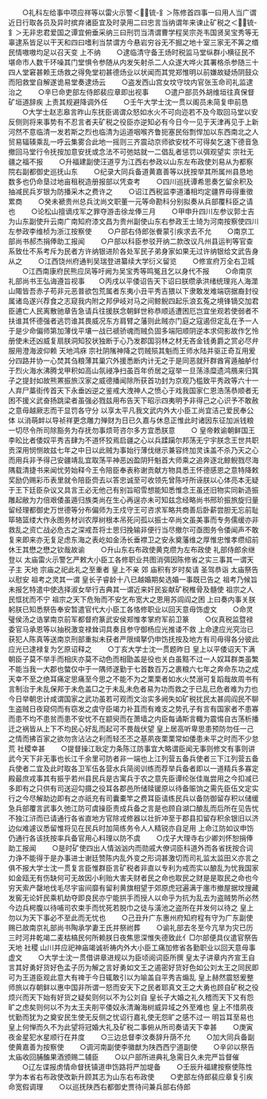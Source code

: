 <!-- { "loadSidebar": true } -->
　　○礼科左给事中项应祥等以雷火示警＜锍-釒＞陈修首四事一曰用人当广谓近日行取各员及异时摈弃诸臣宜及时录用二曰忠言当纳谓年来谏止矿税之＜锍-釒＞无非忠君爱国之谭宜俯垂采纳三曰刑罚当清谓曹学程吴宗尧韦国贤吴宝秀等无辜逮系皆足以干天和四曰嗜利当禁谓方今悬岩穷谷无不掘之地十室三家无不筭之缗民情嗷嗷均足以召天变  上不纳
　　○逮临清守备王炀时税监马堂纵群小横征民不堪命市人数千环噪其门堂惧令参随从内发矢射杀二人众遂大哗火其署格杀参随三十四人堂窘甚赖王炀救之得免堂初甚德炀业以状闻而其党郑惟明以前嫌故疑炀阴鼓众而阳救堂自解遂诡易堂奏逮炀云
　　○盗发西山宫女坟守坟内官张玉命司礼监逮治之
　　○辛巳命吏部左侍郎裴应章即出视事
　　○遣户部员外胡维垣往真保督矿垣道辞疾  上责其规避降调外任
　　○壬午大学士沈一贯以阁员未简复申前恳
　　○大学士赵志皋言昨山东抚臣谒谓众怒如水火不可向迩若不及今取回马堂以安反侧则将来事势有不忍言者夫矿税之役臣亦逆知必有今日今一见于天津再见于上新河然不意临清一发若斯之烈也临清为运道咽喉齐鲁扼塞民俗剽悍加以东西南北之人贸易辐辏乘乱一呼云集雾合此地一摇则三齐震动京师欲安枕不可得矣乞速下德音急撤回马堂行令抚按加意安抚或念法不可弛姑就一二倡乱者惩罚以弭观望实  宗社无疆之福不报
　　○升福建副使汪道亨为江西右参政以山东左布政使刘易从为都察院右副都御史巡抚山东
　　○纪录大同兵备道黄嘉善等以抚按举其所属州县恳地数多也仍命垦过地亩租税造册报部以凭查考
　　○四川巡抚谭希思奏乞留余积及抽减民兵岁银为防播采木之费许之
　　○诏江西税监李道潘相均定疆界毋得重徵累商
　　○癸未褫贵州总兵沈尚文职董一元等命勘科分别拟奏从兵部覆科臣之请也
　　○论松山擅谪戍军之罪夺游击徐龙俸三月
　　○甲申升四川左参议郭士吉为山东副使升云南广南知府漆文昌为贵州副使山东右参政王士琦为河南按察使四川左参政李维桢为浙江按察使
　　○户部右侍郎张餋蒙引疾求去不允
　　○南京工部尚书郝杰捐俸助工报闻
　　○户部以科臣参驳开纳二款改议凡州县运判等官查系致仕不系考斥为民者方许纳银进阶各处军民子弟身家如果无过许纳银给文武告身从之
　　○江西饶州府通判吴瑞登进纂续大学衍义留览
　　○修宣府万全右卫城
　　○江西南康府民熊应凤等吁阙为吴宝秀等鸣冤且乞以身代不报
　　○命南京礼部尚书王弘诲遵旨视事　　○丙戌以平倭诏告天下诏曰朕缵承洪绪统理兆人海澨山陬皆吾赤子苟非元恶普欲包荒属者东夷小丑平秀吉猥以下隶敢发难端窃据裔封役属诸岛遂兴荐食之志窥我内附之邦伊岐对马之间鲸鲵四起乐浪玄菟之境锋镝交加君臣逋亡人民离散驰章告急请兵往援朕念朝鲜世称恭顺适遭困厄岂宜坐观若使弱者不扶谁其怀德强者逃罚谁其畏威况东方肩臂之藩则此贼亦门庭之寇遏但定乱在予一人于是少命偏师第加薄伐平壤一战已禠骄魂而贼负固多端阳顺阴逆本求伺影故作乞怜册使未还凶威复扇朕洞知狡状独断于心乃发郡国羽林之材无吝金钱勇爵之赏必尽弁服用澄海波仰赖  天地鸿庥  宗社阴隲神降之罚贼殒其魁而王师水陆并驱正奇互用爰分四路并协一心焚其刍粮薄其巢穴外援悉断内计无之于是同恶就歼群酋宵遁舳舻付于烈火海水沸腾戈甲积如高山氛祲净扫虽百年侨居之寇举一旦荡涤糜遗鸿鴈来归箕子之提封如故熊罴振旅汉家之威德播闻除所获首功封为京观乃槛致平秀政等六十一人弃尸藁街传首天下永垂凶逆之鉴戒大洩神人之愤心于戏我国家仁恩浩荡恭顺者无困不援义武奋扬跳梁者虽强必戮兹用布告天下昭示四夷明予非得己之心识予不敢赦之意毋越厥志而干显罚各守分  以享太平凡我文武内外大小臣工尚宜洁己爱民奉公体  以消萌衅以导祯祥更念雕力殚财为日已久嘉与休息正惟此时诸因东征加派钱粮一切尽令所司除豁务为存抚勿事烦苛咨尔多方宜悉朕意
　　○  皇帝敕谕朝鲜国王李昖比者倭奴平秀吉肆为不道怀狡焉启疆之心以兵蹂躏尔邦荡无宁宇朕念王世共职贡深用悯恻故兹七年之中日以此贼为事始行薄伐继示兼容终加灵诛盖不杀乃天之心而用兵非予得己安疆靖乱宜取荡平神恶凶盈阴歼魁首大师乘之追奔逐北鲸鲵戮尽海隅载清捷书来闻忧劳始释今王令陪臣奉表称谢贡献方物具悉王怀德感恩之意特降敕奖励仍赐彩币表里就令陪臣赍去以答忠诚至可收领先曾陈吁所诬朕以心体亮本无疑于王下廷臣杂议又具言王必无他己有别旨昭雪想能知悉惟念王虽还旧物实同新造振雕起敝为力倍艰倭虽遁归族类尚在生心再逞亦未可知兹念经略尚书邢玠振旅旋归量留经理都御史万世德等分布偏师为王戍守王可咨求军略共商善后卧薪尝胆无忘前耻筚辂篮缕大作永图务材训农厚树根本吊死问孤以振士卒尚文虽美事而专务儒缓亦非救乱之资亡战必危古之深戒吾将士思归挽输非便行当尽撤尔可亟图务令倭闻声不敢复来即来亦无复足虑东海之表屹如金汤长垂襟卫之安永奠藩维之厚惟忠惟孝缵绍前休王其懋之懋之钦哉故谕
　　○升山东右布政使黄克缵为左布政使  礼部侍郎余继登以  太庙雷火示警乞严敕大小臣工各修职业共图消弭因陈修省之实三事其一谓天子主  天地  宗庙之祀此礼之至重者  皇上不亲  郊  庙积有岁时矣请  圣驾恭诣  太庙祭告以慰安  祖考之灵其一谓  皇长子睿龄十八已越婚期矣选婚一事既已告之  祖考乃候旨未报乞特遣中使选择淑女举行吉典其一谓近来奸民妄献矿税椎骨及髓使  祖宗之人民恇扰而不宁  祖宗之天下危殆而不安乞布宽大之恩用苏闾阎之困  上曰奏内事关朕躬朕已知悉祭告奉安暂遣官代大小臣工各恪修职业以回天意毋饰虚文
　　○命灵璧侯汤之诰掌南京前军都督府篆武安侯郑惟孝掌府军前卫篆
　　○仪真税监暨禄委官马承恩等以抽税激变禄耸词具奏且参守御杨应光推诿不救  上命逮应光究治已获犯人陈真等送南京刑部重拟未获者严限缉拏仍申饬抚按及地方有司毋得各分彼此应光已逮禄复为乞原诏释之
　　○丁亥大学士沈一贯题昨日  皇上以平倭诏天下满朝臣子莫不举手而相庆亦莫不动色而相勖盖是役也关白虽黠不过一人奴耳群类虽繁不能当我一大郡也螫仅中于一隅师遂勤于七首数百万之裹粮六七年之奔命东功之成天幸不至之绝耳痛定思痛至今思之不能不为之栗栗者如水火焚溺可复蹈哉故周书有言制治于未乱保邦于未危盖□之于未乱未危者易为功而救之于已乱已危者难为力也今日举朝忠计咸谓国家之武功虽若可观而文治实多阙失如矿税扰民太甚闾阎民不聊生盗贼日夜窥伺而有窃发之虞守臣竭力补苴而有难支之势孔子有言有国家者不患寡而患不均不患贫而患不安忧不在颛臾而在萧墙之内臣每诵斯言輙为震惕自古荡析播迁之祸皆从上下不均民心好乱而起可不畏哉伏望  皇上居高听卑思患预防勿任一己之情而拂百家之欲勿贪沾沾之利而轻丕丕之基夙夜栗栗常如倭患未平之时而不少怠荒  社稷幸甚
　　○提督操江耿定力条陈江防事宜大略谓臣闻无事则修文有事则讲武今天下非无事也长江千余里可防者非一端也上江列营五备兵使者三下江列营五备兵使者二宜及此时取各卫军伍各营水兵简阅训练而荐举兵备者即以一道精兵多寡定殿最庶戎事其有振乎若州县民兵是古寓兵于农之意先臣谭纶张佳胤尝用之今扣减已多即有之只供有司送迎勾摄之役耳各郡邑所储赎锾原以待备赈饷之需先臣伍文定实行之今尽解助边即有之亦祇充有司囊橐竿之费耳臣请练民兵以备防御留存积以储缓急兵部覆言武事久弛江防可虞操臣责成兵备之言是也顾自湖口酿乱而后所在见告忧不独江浒而已请通行各省直地方官除戎修器以壮折冲至于郡县扣留存积余银旧以济边似难遽议悉留惟将见在民兵时加简练务令人人精锐亦自足用  上命江防如议申饬仍通行各该抚按率兵备官用心料理以防不虞
　　○戊子大理寺右少卿刘怀恕捐俸助工报闻
　　○是时矿使四出人情汹汹内而勋戚大僚词臣科道外而各省抚按合词力诤不能得于是办事进士谢廷赞陈内乱外变之形词甚激切而司礼监太监田义亦言之俱不报大学士沈一贯复言臣惟群臣言矿税者非直以专利为戒而实以酿乱为忧我国家如金瓯无有伤缺何可无故因小利贻大害夫财者民之命也取民之财是是取民之命也今穷天索产罄地伐毛尽宇宙间靡有留利黄旗相望于郊原虎冠遍满于廛市撤屋据坟搜藏发窖无论奸民乘机劫夺即良民亦宁能拱手而授人以命乎为抗为乱去为盗贼势所必然今边兵枵腹以待哺司农束手而忧死若脱巾之徒与潢池之盗所在并发何以待之  皇上勿以为天下事必不至此而无忧也
　　○己丑升广东惠州府知府程有守为广东副使  赐已故南京礼部尚书陶承学妻王氏并祭祔葬
　　○谕礼部去冬至今亢旱为灾已历三时河井乾竭二麦枯槁民何所赖朕日夜焦思深惟失德致此亻□尔部便具仪遣官祭告  天地  社稷  山川并应祀神庙竭诚祈祷内外大小臣工痛加修省各勤职业以回天意毋事虚文
　　○大学士沈一贯借讲章进规以为臣顷阅词臣所撰  皇太子讲章内齐宣王自言其好勇好货好色孟子历为解之言好勇如文王之遏密好货好色如公刘太王之同民即可为王道臣观此意大有禆于今日辄敢引以为喻盖自平秀吉煽乱  皇上赫然震怒爰整师旅以存朝鲜以惠中国非所谓一怒而安天下之民者耶真文王之大勇也顾自矿税之役烦兴而天下始有好货之疑矣则何以不为公刘自  皇长子大婚之礼久稽而天下又有怨旷之虑矣则何以不为太王夫削平倭奴永清瀚海树威异域之外至难也  皇上不惜夙夜忧勤而犹为之奠安民生使无反侧之忧诏行嘉礼使无怨旷之感不过一  明旨耳至易也  皇上何惮而久不为此望将冠婚大礼及矿税二事俯从所司奏请天下幸甚
　　○庚寅夜金星犯水星顺行在井度
　　○三边总督李汶奏辞升荫不允
　　○加大同兵备副使黄嘉善为按察使
　　○调河南副使李徽猷为陕西西宁道副使
　　○辛卯以祭告  太庙收回脯醢果酒颁赐二辅臣
　　○以户部所进典礼急需日久未完严旨督催
　　○辽左谍报虏情命督抚镇道申饬路将严加堤备
　　○壬辰升福建按察使陈性学为本省右布政使改新升顾其志为山东右布政使
　　○吏部左侍郎裴应章复引疾命宽假调理
　　○以巡抚陕西右都御史贾待问兼兵部右侍郎
